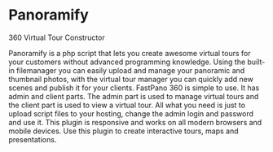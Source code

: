 # Panoramify
 360 Virtual Tour Constructor

Panoramify is a php script that lets you create awesome virtual tours for your customers without advanced programming knowledge. Using the built-in filemanager you can easily upload and manage your panoramic and thumbnail photos, with the virtual tour manager you can quickly add new scenes and publish it for your clients. FastPano 360 is simple to use. It has admin and client parts. The admin part is used to manage virtual tours and the client part is used to view a virtual tour. All what you need is just to upload script files to your hosting, change the admin login and password and use it. This plugin is responsive and works on all modern browsers and mobile devices. Use this plugin to create interactive tours, maps and presentations.

